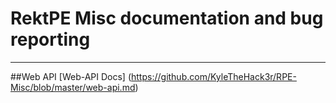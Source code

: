 # RektPE Misc documentation and bug reporting
---
##Web API
[Web-API Docs] (https://github.com/KyleTheHack3r/RPE-Misc/blob/master/web-api.md)
